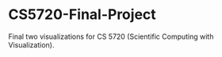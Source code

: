 # CS5720-Final-Project
Final two visualizations for CS 5720 (Scientific Computing with Visualization). 
